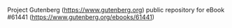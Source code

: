 Project Gutenberg (https://www.gutenberg.org) public repository for eBook #61441 (https://www.gutenberg.org/ebooks/61441)
